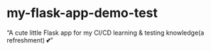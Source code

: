 # my-flask-app-demo-test
“A cute little Flask app for my CI/CD learning &amp; testing knowledge(a refreshment) 💕”
